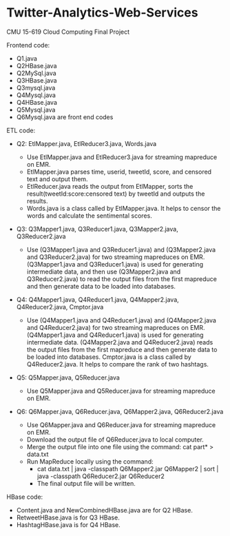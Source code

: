 # Twitter-Analytics-Web-Services
CMU 15-619 Cloud Computing Final Project

Frontend code:
   - Q1.java 
   - Q2HBase.java 
   - Q2MySql.java 
   - Q3HBase.java
   - Q3mysql.java
   - Q4Mysql.java
   - Q4HBase.java
   - Q5Mysql.java
   - Q6Mysql.java
are front end codes

ETL code:
   - Q2: EtlMapper.java, EtlReducer3.java, Words.java
      - Use EtlMapper.java and EtlReducer3.java for streaming mapreduce on EMR. 
      - EtlMapper.java parses time, userid, tweetId, score, and censored text and output them. 
      - EtlReducer.java reads the output from EtlMapper, sorts the result(tweetId:score:censored text) by tweetId and outputs the results. 
      - Words.java is a class called by EtlMapper.java. It helps to censor the words and calculate the sentimental scores.

   - Q3: Q3Mapper1.java, Q3Reducer1.java, Q3Mapper2.java, Q3Reducer2.java
      - Use (Q3Mapper1.java and Q3Reducer1.java) and (Q3Mapper2.java and Q3Reducer2.java) for two streaming mapreduces on EMR. (Q3Mapper1.java and Q3Reducer1.java) is used for generating intermediate data, and then use (Q3Mapper2.java and Q3Reducer2.java) to read the output files from the first mapreduce and then generate data to be loaded into databases. 

   - Q4: Q4Mapper1.java, Q4Reducer1.java, Q4Mapper2.java, Q4Reducer2.java, Cmptor.java
      - Use (Q4Mapper1.java and Q4Reducer1.java) and (Q4Mapper2.java and Q4Reducer2.java) for two streaming mapreduces on EMR. (Q4Mapper1.java and Q4Reducer1.java) is used for generating intermediate data. (Q4Mapper2.java and Q4Reducer2.java) reads the output files from the first mapreduce and then generate data to be loaded into databases.
Cmptor.java is a class called by Q4Reducer2.java. It helps to compare the rank of two hashtags.

   - Q5: Q5Mapper.java, Q5Reducer.java
      - Use Q5Mapper.java and Q5Reducer.java for streaming mapreduce on EMR. 

   - Q6: Q6Mapper.java, Q6Reducer.java, Q6Mapper2.java, Q6Reducer2.java
      - Use Q6Mapper.java and Q6Reducer.java for streaming mapreduce on EMR. 
      - Download the output file of Q6Reducer.java to local computer. 
      - Merge the output file into one file using the command: cat part* > data.txt
      - Run MapReduce locally using the command: 
         - cat data.txt | java -classpath Q6Mapper2.jar Q6Mapper2 | sort | java -classpath Q6Reducer2.jar Q6Reducer2
         - The final output file will be written. 

HBase code:
   - Content.java and NewCombinedHBase.java are for Q2 HBase.
   - RetweetHBase.java is for Q3 HBase.
   - HashtagHBase.java is for Q4 HBase.

